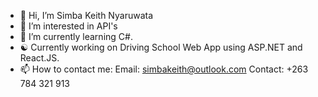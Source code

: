 - 👋 Hi, I’m Simba Keith Nyaruwata
- 👀 I’m interested in API's
- 🌱 I’m currently learning C#. 
- ☯️ Currently working on Driving School Web App using ASP.NET and React.JS. 
- 📫 How to contact me:
       Email: simbakeith@outlook.com
       Contact: +263 784 321 913

<!---
DeadShot263/DeadShot263 is a ✨ special ✨ repository because its `README.md` (this file) appears on your GitHub profile.
You can click the Preview link to take a look at your changes.
--->

